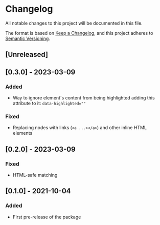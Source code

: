 # Changelog

All notable changes to this project will be documented in this file.

The format is based on [Keep a Changelog](https://keepachangelog.com/en/1.0.0/),
and this project adheres to [Semantic Versioning](https://semver.org/spec/v2.0.0.html).

## [Unreleased]

## [0.3.0] - 2023-03-09

### Added

- Way to ignore element's content from being highlighted adding this attribute to it: `data-highlighted=""`

### Fixed

- Replacing nodes with links (`<a ...></a>`) and other inline HTML elements

## [0.2.0] - 2023-03-09

### Fixed

- HTML-safe matching

## [0.1.0] - 2021-10-04

### Added

- First pre-release of the package